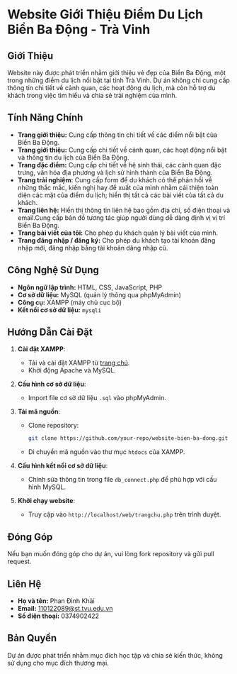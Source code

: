 # Website Giới Thiệu Điểm Du Lịch Biển Ba Động - Trà Vinh

## Giới Thiệu
Website này được phát triển nhằm giới thiệu vẻ đẹp của Biển Ba Động, một trong những điểm du lịch nổi bật tại tỉnh Trà Vinh. Dự án không chỉ cung cấp thông tin chi tiết về cảnh quan, các hoạt động du lịch, mà còn hỗ trợ du khách trong việc tìm hiểu và chia sẻ trải nghiệm của mình.

## Tính Năng Chính
- **Trang giới thiệu:** Cung cấp thông tin chi tiết về các điểm nổi bật của Biển Ba Động.
- **Trang giới thiệu:** Cung cấp chi tiết về cảnh quan, các hoạt động nổi bật và thông tin du lịch của Biển Ba Động.
- **Trang đặc điểm:** Cung cấp chi tiết về hệ sinh thái, các cảnh quan đặc trưng, văn hóa địa phương và lịch sử hình thành của Biển Ba Động.
- **Trang trải nghiệm:** Cung cấp form để du khách có thể phản hồi về những thắc mắc, kiến nghị hay đề xuất của mình nhằm cải thiện toàn diện các mặt của điểm du lịch; hiển thị tất cả các bài viết của tất cả du khách.
- **Trang liên hệ:** Hiển thị thông tin liên hệ bao gồm địa chỉ, số điện thoại và email.Cung cấp bản đồ tương tác giúp người dùng dễ dàng định vị vị trí Biển Ba Động.
- **Trang bài viết của tôi:** Cho phép du khách quản lý bài viết của mình.
- **Trang đăng nhập / đăng ký:** Cho phép du khách tạo tài khoản đăng nhập mới, đăng nhập bằng tài khoản dăng nhập cũ.

  
## Công Nghệ Sử Dụng
- **Ngôn ngữ lập trình:** HTML, CSS, JavaScript, PHP
- **Cơ sở dữ liệu:** MySQL (quản lý thông qua phpMyAdmin)
- **Công cụ:** XAMPP (máy chủ cục bộ)
- **Kết nối cơ sở dữ liệu:** `mysqli`

## Hướng Dẫn Cài Đặt
1. **Cài đặt XAMPP**:
   - Tải và cài đặt XAMPP từ [trang chủ](https://www.apachefriends.org/index.html).
   - Khởi động Apache và MySQL.

2. **Cấu hình cơ sở dữ liệu**:
   - Import file cơ sở dữ liệu `.sql` vào phpMyAdmin.

3. **Tải mã nguồn**:
   - Clone repository:
     ```bash
     git clone https://github.com/your-repo/website-bien-ba-dong.git
     ```
   - Di chuyển mã nguồn vào thư mục `htdocs` của XAMPP.

4. **Cấu hình kết nối cơ sở dữ liệu**:
   - Chỉnh sửa thông tin trong file `db_connect.php` để phù hợp với cấu hình MySQL.

5. **Khởi chạy website**:
   - Truy cập vào `http://localhost/web/trangchu.php` trên trình duyệt.


## Đóng Góp
Nếu bạn muốn đóng góp cho dự án, vui lòng fork repository và gửi pull request.

## Liên Hệ
- **Họ và tên:** Phan Đình Khải
- **Email:** 110122089@st.tvu.edu.vn
- **Số điện thoại:** 0374902422

## Bản Quyền
Dự án được phát triển nhằm mục đích học tập và chia sẻ kiến thức, không sử dụng cho mục đích thương mại.
